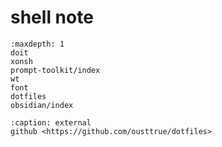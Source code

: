 # shell note

```{toctree}
:maxdepth: 1
doit
xonsh
prompt-toolkit/index
wt
font
dotfiles
obsidian/index
```

```{toctree}
:caption: external
github <https://github.com/ousttrue/dotfiles>
```
